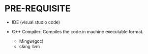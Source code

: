 # PRE-REQUISITE

- IDE (visual studio code)
- C++ Compiler: Compiles the code in machine executable format.

  - Mingw(gcc)
  - clang llvm
